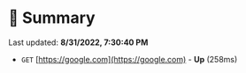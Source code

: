 # 📖 Summary
Last updated: **8/31/2022, 7:30:40 PM**

- `GET` [https://google.com](https://google.com) - **Up** (258ms)
